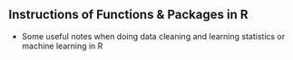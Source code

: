 ## Instructions of Functions & Packages in R
* Some useful notes when doing data cleaning and learning statistics or machine learning in R
